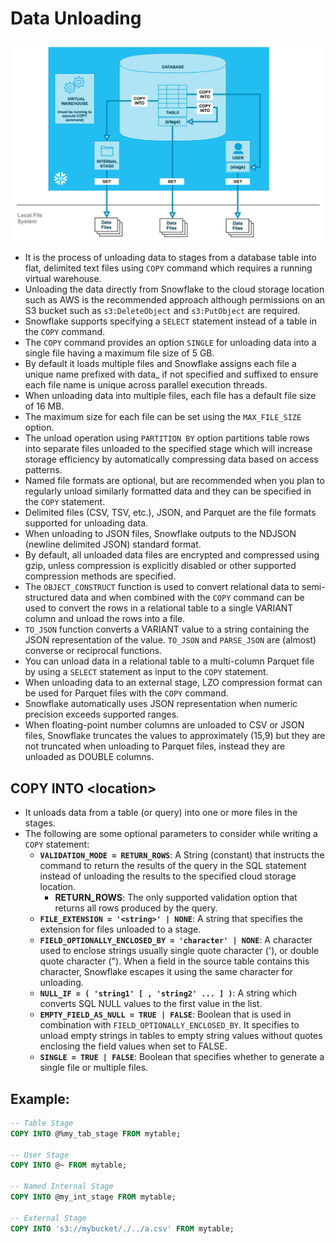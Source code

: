 # Data Unloading

![Data Unloading](images\dataunloading.png)

- It is the process of unloading data to stages from a database table into flat, delimited text files using `COPY` command which requires a running virtual warehouse.
- Unloading the data directly from Snowflake to the cloud storage location such as AWS is the recommended approach although permissions on an S3 bucket such as `s3:DeleteObject` and `s3:PutObject` are required.
- Snowflake supports specifying a `SELECT` statement instead of a table in the `COPY` command.
- The `COPY` command provides an option `SINGLE` for unloading data into a single file having a maximum file size of 5 GB.
- By default it loads multiple files and Snowflake assigns each file a unique name prefixed with data\_ if not specified and suffixed to ensure each file name is unique across parallel execution threads.
- When unloading data into multiple files, each file has a default file size of 16 MB.
- The maximum size for each file can be set using the `MAX_FILE_SIZE` option.
- The unload operation using `PARTITION BY` option partitions table rows into separate files unloaded to the specified stage which will increase storage efficiency by automatically compressing data based on access patterns.
- Named file formats are optional, but are recommended when you plan to regularly unload similarly formatted data and they can be specified in the `COPY` statement.
- Delimited files (CSV, TSV, etc.), JSON, and Parquet are the file formats supported for unloading data.
- When unloading to JSON files, Snowflake outputs to the NDJSON (newline delimited JSON) standard format.
- By default, all unloaded data files are encrypted and compressed using gzip, unless compression is explicitly disabled or other supported compression methods are specified.
- The `OBJECT_CONSTRUCT` function is used to convert relational data to semi-structured data and when combined with the `COPY` command can be used to convert the rows in a relational table to a single VARIANT column and unload the rows into a file.
- `TO_JSON` function converts a VARIANT value to a string containing the JSON representation of the value. `TO_JSON` and `PARSE_JSON` are (almost) converse or reciprocal functions.
- You can unload data in a relational table to a multi-column Parquet file by using a `SELECT` statement as input to the `COPY` statement.
- When unloading data to an external stage, LZO compression format can be used for Parquet files with the `COPY` command.
- Snowflake automatically uses JSON representation when numeric precision exceeds supported ranges.
- When floating-point number columns are unloaded to CSV or JSON files, Snowflake truncates the values to approximately (15,9) but they are not truncated when unloading to Parquet files, instead they are unloaded as DOUBLE columns.

## COPY INTO \<location>

- It unloads data from a table (or query) into one or more files in the stages.
- The following are some optional parameters to consider while writing a `COPY` statement:
  - **`VALIDATION_MODE = RETURN_ROWS`**: A String (constant) that instructs the command to return the results of the query in the SQL statement instead of unloading the results to the specified cloud storage location.
    - **RETURN_ROWS**: The only supported validation option that returns all rows produced by the query.
  - **`FILE_EXTENSION = '<string>' | NONE`**: A string that specifies the extension for files unloaded to a stage.
  - **`FIELD_OPTIONALLY_ENCLOSED_BY = 'character' | NONE`**: A character used to enclose strings usually single quote character ('), or double quote character ("). When a field in the source table contains this character, Snowflake escapes it using the same character for unloading.
  - **`NULL_IF = ( 'string1' [ , 'string2' ... ] )`**: A string which converts SQL NULL values to the first value in the list.
  - **`EMPTY_FIELD_AS_NULL = TRUE | FALSE`**: Boolean that is used in combination with `FIELD_OPTIONALLY_ENCLOSED_BY`. It specifies to unload empty strings in tables to empty string values without quotes enclosing the field values when set to FALSE.
  - **`SINGLE = TRUE | FALSE`**: Boolean that specifies whether to generate a single file or multiple files.

## Example:

```SQL
-- Table Stage
COPY INTO @%my_tab_stage FROM mytable;

-- User Stage
COPY INTO @~ FROM mytable;

-- Named Internal Stage
COPY INTO @my_int_stage FROM mytable;

-- External Stage
COPY INTO 's3://mybucket/./../a.csv' FROM mytable;
```
